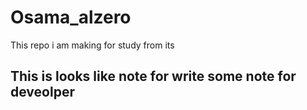 # Osama_alzero
This repo i am making for study from its 
## This is looks like note for write some note for deveolper 
